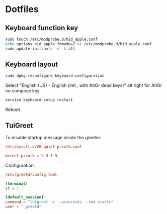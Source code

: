 # Dotfiles

## Keyboard function key

```bash
sudo touch /etc/modprobe.d/hid_apple.conf
echo options hid_apple fnmode=2 >> /etc/modprobe.d/hid_apple.conf
sudo update-initramfs -u -k all
```

## Keyboard layout

```bash
sudo dpkg-reconfigure keyboard-configuration
```

Select "English (US) - English (intl., with AltGr dead keys)"
alt right for AltGr
no compose key

```bash
service keyboard-setup restart
```

Reboot

## TuiGreet

To disable startup message inside the greeter:

```conf
/etc/sysctl.d/20-quiet-printk.conf

kernel.printk = 3 3 3 3
```

Configuration:

```toml
/etc/greetd/config.toml

[terminal]
vt = 7

[default_session]
command = "tuigreet -r --asterisks --cmd startx"
user = "_greetd"
```
